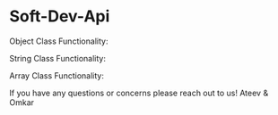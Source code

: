 # Soft-Dev-Api

Object Class Functionality:



String Class Functionality:






Array Class Functionality:









If you have any questions or concerns please reach out to us!
Ateev & Omkar
